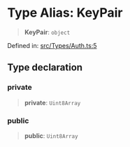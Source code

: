 # Type Alias: KeyPair

> **KeyPair**: `object`

Defined in: [src/Types/Auth.ts:5](https://github.com/Fokusdotid/bail/blob/0fe6346a5ff68a74eb71890335c982b44e2da604/src/Types/Auth.ts#L5)

## Type declaration

### private

> **private**: `Uint8Array`

### public

> **public**: `Uint8Array`
